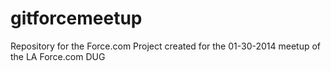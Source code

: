 gitforcemeetup
==============

Repository for the Force.com Project created for the 01-30-2014 meetup of the LA Force.com DUG
